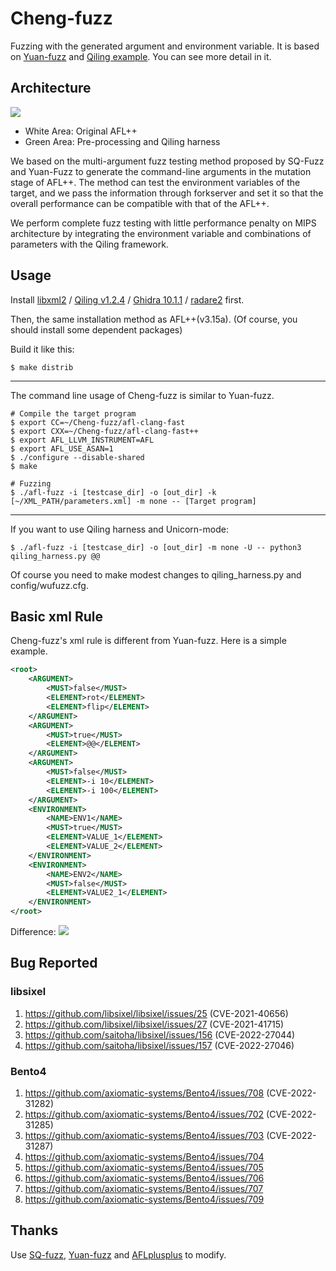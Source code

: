 # Cheng-fuzz
Fuzzing with the generated argument and environment variable.
It is based on [Yuan-fuzz](https://github.com/zodf0055980/Yuan-fuzz) and [Qiling example](https://github.com/qilingframework/qiling/blob/1.2.4/examples/fuzzing/dlink_dir815/dir815_mips32el_linux.py). You can see more detail in it.

## Architecture
![](https://i.imgur.com/hJnph0j.png)
- White Area: Original AFL++
- Green Area: Pre-processing and Qiling harness

We based on the multi-argument fuzz testing method proposed by SQ-Fuzz and Yuan-Fuzz to generate the command-line arguments in the mutation stage of AFL++. The method can test the environment variables of the target, and we pass the information through forkserver and set it so that the overall performance can be compatible with that of the AFL++.

We perform complete fuzz testing with little performance penalty on MIPS architecture by integrating the environment variable and combinations of parameters with the Qiling framework.
## Usage

Install [libxml2](https://gitlab.gnome.org/GNOME/libxml2) / [Qiling v1.2.4](https://github.com/qilingframework/qiling/tree/1.2.4) / [Ghidra 10.1.1](https://github.com/NationalSecurityAgency/ghidra/tree/Ghidra_10.1.1_build) / [radare2](https://github.com/radareorg/radare2) first.

Then, the same installation method as AFL++(v3.15a). (Of course, you should install some dependent packages)

Build it like this:
```
$ make distrib
```

---

The command line usage of Cheng-fuzz is similar to Yuan-fuzz.
```
# Compile the target program
$ export CC=~/Cheng-fuzz/afl-clang-fast
$ export CXX=~/Cheng-fuzz/afl-clang-fast++
$ export AFL_LLVM_INSTRUMENT=AFL
$ export AFL_USE_ASAN=1
$ ./configure --disable-shared
$ make

# Fuzzing
$ ./afl-fuzz -i [testcase_dir] -o [out_dir] -k [~/XML_PATH/parameters.xml] -m none -- [Target program]
```

---

If you want to use Qiling harness and Unicorn-mode:
```
$ ./afl-fuzz -i [testcase_dir] -o [out_dir] -m none -U -- python3 qiling_harness.py @@
```
Of course you need to make modest changes to qiling_harness.py and config/wufuzz.cfg.

## Basic xml Rule
Cheng-fuzz's xml rule is different from Yuan-fuzz. Here is a simple example.
```xml  
<root>
    <ARGUMENT>
        <MUST>false</MUST>
        <ELEMENT>rot</ELEMENT>
        <ELEMENT>flip</ELEMENT>
    </ARGUMENT>
    <ARGUMENT>
        <MUST>true</MUST>
        <ELEMENT>@@</ELEMENT>
    </ARGUMENT>
    <ARGUMENT>
        <MUST>false</MUST>
        <ELEMENT>-i 10</ELEMENT>
        <ELEMENT>-i 100</ELEMENT>
    </ARGUMENT>
    <ENVIRONMENT>
        <NAME>ENV1</NAME>
        <MUST>true</MUST>
        <ELEMENT>VALUE_1</ELEMENT>
        <ELEMENT>VALUE_2</ELEMENT>
    </ENVIRONMENT>
    <ENVIRONMENT>
        <NAME>ENV2</NAME>
        <MUST>false</MUST>
        <ELEMENT>VALUE2_1</ELEMENT>
    </ENVIRONMENT>
</root>
```

Difference:
![](https://i.imgur.com/WrwvstG.png)

## Bug Reported
### libsixel
1. https://github.com/libsixel/libsixel/issues/25 (CVE-2021-40656)
2. https://github.com/libsixel/libsixel/issues/27 (CVE-2021-41715)
3. https://github.com/saitoha/libsixel/issues/156 (CVE-2022-27044)
4. https://github.com/saitoha/libsixel/issues/157 (CVE-2022-27046)
### Bento4
1. https://github.com/axiomatic-systems/Bento4/issues/708 (CVE-2022-31282)
2. https://github.com/axiomatic-systems/Bento4/issues/702 (CVE-2022-31285)
3. https://github.com/axiomatic-systems/Bento4/issues/703 (CVE-2022-31287)
4. https://github.com/axiomatic-systems/Bento4/issues/704
5. https://github.com/axiomatic-systems/Bento4/issues/705
6. https://github.com/axiomatic-systems/Bento4/issues/706
7. https://github.com/axiomatic-systems/Bento4/issues/707
8. https://github.com/axiomatic-systems/Bento4/issues/709
## Thanks
Use [SQ-fuzz](https://github.com/TommyWu-fdgkhdkgh/SQ-Fuzz), [Yuan-fuzz](https://github.com/zodf0055980/Yuan-fuzz) and [AFLplusplus](https://github.com/AFLplusplus/AFLplusplus) to modify.

